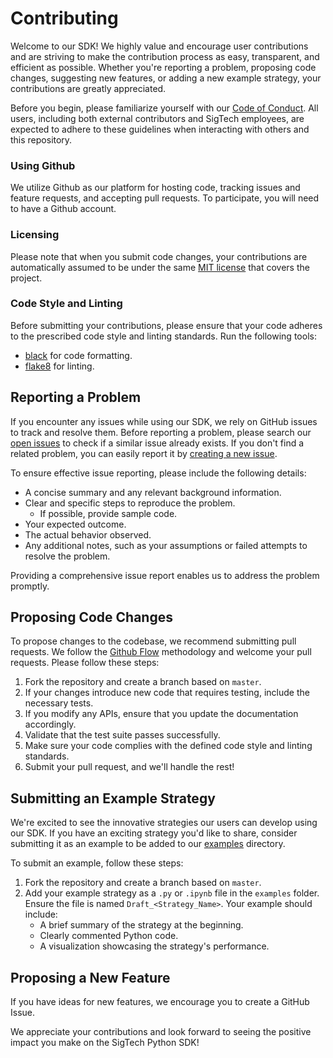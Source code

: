 # Contributing

Welcome to our SDK! We highly value and encourage user contributions and are striving to make the contribution process as easy, transparent, and efficient as possible. Whether you're reporting a problem, proposing code changes, suggesting new features, or adding a new example strategy, your contributions are greatly appreciated.

Before you begin, please familiarize yourself with our [Code of Conduct](https://github.com/SIGTechnologies/sigtech-python/blob/master/CODE_OF_CONDUCT.md). All users, including both external contributors and SigTech employees, are expected to adhere to these guidelines when interacting with others and this repository.

### Using Github

We utilize Github as our platform for hosting code, tracking issues and feature requests, and accepting pull requests. To participate, you will need to have a Github account.

### Licensing

Please note that when you submit code changes, your contributions are automatically assumed to be under the same [MIT license](https://github.com/SIGTechnologies/sigtech-python/blob/master/LICENSE) that covers the project. 


### Code Style and Linting

Before submitting your contributions, please ensure that your code adheres to the prescribed code style and linting standards. Run the following tools:

- [black](https://github.com/psf/black) for code formatting.
- [flake8](https://flake8.pycqa.org/en/latest/) for linting.

## Reporting a Problem

If you encounter any issues while using our SDK, we rely on GitHub issues to track and resolve them. Before reporting a problem, please search our [open issues](https://github.com/SIGTechnologies/sigtech-python/issues/) to check if a similar issue already exists. If you don't find a related problem, you can easily report it by [creating a new issue](https://github.com/SIGTechnologies/sigtech-python/issues/new).

To ensure effective issue reporting, please include the following details:

- A concise summary and any relevant background information.
- Clear and specific steps to reproduce the problem.
  - If possible, provide sample code.
- Your expected outcome.
- The actual behavior observed.
- Any additional notes, such as your assumptions or failed attempts to resolve the problem.

Providing a comprehensive issue report enables us to address the problem promptly.

## Proposing Code Changes

To propose changes to the codebase, we recommend submitting pull requests. We follow the [Github Flow](https://guides.github.com/introduction/flow/index.html) methodology and welcome your pull requests. Please follow these steps:

1. Fork the repository and create a branch based on `master`.
2. If your changes introduce new code that requires testing, include the necessary tests.
3. If you modify any APIs, ensure that you update the documentation accordingly.
4. Validate that the test suite passes successfully.
5. Make sure your code complies with the defined code style and linting standards.
6. Submit your pull request, and we'll handle the rest!

## Submitting an Example Strategy

We're excited to see the innovative strategies our users can develop using our SDK. If you have an exciting strategy you'd like to share, consider submitting it as an example to be added to our [examples](https://github.com/SIGTechnologies/sigtech-python/tree/master/examples) directory.

To submit an example, follow these steps:

1. Fork the repository and create a branch based on `master`.
2. Add your example strategy as a `.py` or `.ipynb` file in the `examples` folder. Ensure the file is named `Draft_<Strategy_Name>`. Your example should include:
    - A brief summary of the strategy at the beginning.
    - Clearly commented Python code.
    - A visualization showcasing the strategy's performance.

## Proposing a New Feature

If you have ideas for new features, we encourage you to create a GitHub Issue.


We appreciate your contributions and look forward to seeing the positive impact you make on the SigTech Python SDK!
